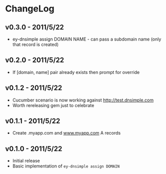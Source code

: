 # ChangeLog

## v0.3.0 - 2011/5/22

* ey-dnsimple assign DOMAIN NAME - can pass a subdomain name (only that record is created)

## v0.2.0 - 2011/5/22

* If [domain, name] pair already exists then prompt for override

## v0.1.2 - 2011/5/22

* Cucumber scenario is now working against http://test.dnsimple.com
* Worth rereleasing gem just to celebrate

## v0.1.1 - 2011/5/22

* Create .myapp.com and www.myapp.com A records

## v0.1.0 - 2011/5/22

* Initial release
* Basic implementation of `ey-dnsimple assign DOMAIN`
